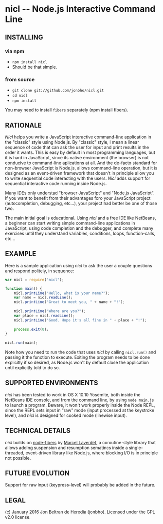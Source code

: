 nicl -- Node.js Interactive Command Line
========================================

INSTALLING
----------

### via npm
* `npm install nicl`
* Should be that simple.

### from source
* `git clone git://github.com/jonbho/nicl.git`
* `cd nicl`
* `npm install`

You may need to install `fibers` separately (npm install fibers).

RATIONALE
----------
*Nicl* helps you write a JavaScript interactive command-line application in the "classic" style using Node.js.
By "classic" style, I mean a linear sequence of code that can ask the user for input and print results in
the order it wants. This is easy by default in most programming languages, but it is hard in JavaScript,
since its native environment (the browser) is not conducive to command-line aplications at all. And the
de-facto standard for non-browser JavaScript is Node.js, allows command-line operation, but it is designed
as an event-driven framework that doesn't in principle allow you to write sequential code interacting with the
users. *Nicl* adds support for sequential interactive code running inside Node.js.

Many IDEs only understad "browser JavaScript" and "Node.js JavaScript". If you want to benefit from
their advantages foro your JavaScript project (autocompletion, debugging, etc...), your project had
better be one of those two. 

The main initial goal is educational. Using *nicl* and a free IDE like NetBeans, a beginner can start writing
simple command-line applications in JavaScript, using code completion and the debugger, and complete many
exercises until they understand variables, conditions, loops, function-calls, etc...

EXAMPLE
-------
Here is a sample application using *nicl* to ask the user a couple questions and respond politely, in sequence:

```javascript
var nicl = require("nicl");

function main() {
    nicl.printLine("Hello, what is your name?");
    var name = nicl.readLine();
    nicl.printLine("Great to meet you, " + name + "!");
    
    nicl.printLine("Where are you?");
    var place = nicl.readLine();
    nicl.printLine("Good. Hope it's all fine in " + place + "!");
    
    process.exit(0);
}
        
nicl.run(main);
```

Note how you need to run the code that uses *nicl* by calling `nicl.run()` and passing it the function to execute.
Exiting the program needs to be done explicitly if so desired, as Node.js won't by default close the application
until explicitly told to do so.

SUPPORTED ENVIRONMENTS
----------------------
*nicl* has been tested to work in OS X 10.10 Yosemite, both inside the NetBeans IDE console, and from the command line,
by using `node main.js` to launch a program. Beware, it won't work properly inside the Node REPL, since
the REPL sets input in "raw" mode (input processed at the keystroke level), and *nicl* is designed for cooked mode
(linewise input).

TECHNICAL DETAILS
-----------------
*nicl* builds on [node-fibers](https://github.com/laverdet/node-fibers)
by [Marcel Laverdet](https://github.com/laverdet), a coroutine-style library that allows adding suspension
and resumption sematincs inside a single-threaded, event-driven library like Node.js, where blocking I/O
is in principle not possible.


FUTURE EVOLUTION
----------------
Support for raw input (keypress-level) will probably be added in the future.

LEGAL
-----
(c) January 2016 Jon Beltran de Heredia (jonbho). Licensed under the GPL v2.0 license.
